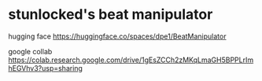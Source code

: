# stunlocked's beat manipulator
hugging face https://huggingface.co/spaces/dpe1/BeatManipulator

google collab https://colab.research.google.com/drive/1gEsZCCh2zMKqLmaGH5BPPLrImhEGVhv3?usp=sharing
